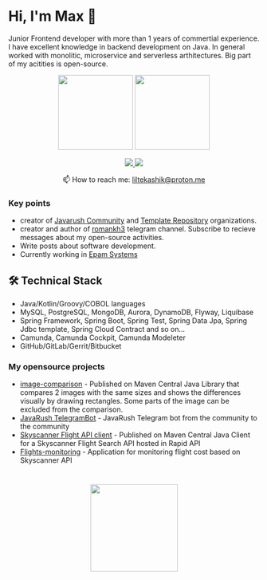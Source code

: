 # Hi, I'm Max 👋
Junior Frontend developer with more than 1 years of commertial experience. I have excellent knowledge in backend development on Java.
In general worked with monolitic, microservice and serverless arthitectures. Big part of my acitities is open-source.

<p align='center'>
   <a href="https://github-readme-stats.vercel.app/api?username=liltekashik&show_icons=true&count_private=true"><img
           height=150
           src="https://github-readme-stats.vercel.app/api?username=liltekashik&show_icons=true&count_private=true"/></a>
   <a href="https://github.com/liltekashik/github-readme-stats"><img height=150
                                                                  src="https://github-readme-stats.vercel.app/api/top-langs/?username=liltekashik&layout=compact"/></a>
</p>

<p align='center'>
   <a href="https://www.linkedin.com/in/maxim-kozich/">
       <img src="https://img.shields.io/badge/linkedin-%230077B5.svg?&style=for-the-badge&logo=linkedin&logoColor=white"/>
   </a>
   <a href="https://t.me/liltekashik">
       <img src="https://img.shields.io/badge/Telegram-2CA5E0?style=for-the-badge&logo=telegram&logoColor=white"/>
   </a>
<p align='center'>
   📫 How to reach me: <a href='mailto:liltekashik@proton.me'>liltekashik@proton.me</a>
</p>


### Key points
*   creator of [Javarush Community](https://github.com/javarushcommunity) and [Template Repository](https://github.com/template-repository) organizations.
*   creator and author of [romankh3](https://t.me/romankh3) telegram channel. Subscribe to recieve messages about my open-source activities.
*   Write posts about software development.
*   Currently working in [Epam Systems](https://www.linkedin.com/company/epam-systems/)

## 🛠 Technical Stack
*   Java/Kotlin/Groovy/COBOL languages
*   MySQL, PostgreSQL, MongoDB, Aurora, DynamoDB, Flyway, Liquibase
*   Spring Framework, Spring Boot, Spring Test, Spring Data Jpa, Spring Jdbc template, Spring Cloud Contract and so on...
*   Camunda, Camunda Cockpit, Camunda Modeleter
*   GitHub/GitLab/Gerrit/Bitbucket

### My opensource projects

*   [image-comparison](https://github.com/romankh3/image-comparison) - Published on Maven Central Java Library that compares 2 images with the same sizes and shows the differences visually by drawing rectangles. Some parts of the image can be excluded from the comparison.
*   [JavaRush TelegramBot](https://github.com/javarushcommunity/javarush-telegrambot) - JavaRush Telegram bot from the community to the community
*   [Skyscanner Flight API client](https://github.com/romankh3/skyscanner-flight-api-client) - Published on Maven Central Java Client for a Skyscanner Flight Search API hosted in Rapid API
*   [Flights-monitoring](https://github.com/liltekashik/flights-monitoring) - Application for monitoring flight cost based on Skyscanner API

<div align="center" style="margin: 40px 0">
   <a href="https://github.com/liltekashik/github-profile-views-counter">
       <img width="175px" src="https://komarev.com/ghpvc/?username=liltekashik&color=DE002D">
   </a>
</div>
